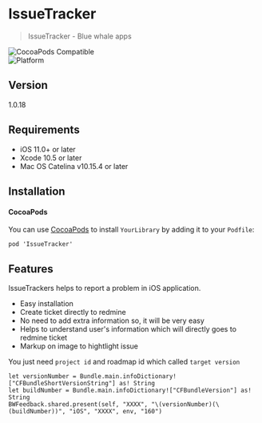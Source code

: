 # IssueTracker
> IssueTracker - Blue whale apps

![CocoaPods Compatible](https://img.shields.io/cocoapods/v/EZSwiftExtensions.svg)  
![Platform](https://img.shields.io/cocoapods/p/LFAlertController.svg?style=flat)

## Version

1.0.18

## Requirements

- iOS 11.0+ or later
- Xcode 10.5 or later
- Mac OS Catelina v10.15.4 or later

## Installation

#### CocoaPods
You can use [CocoaPods](http://cocoapods.org/) to install `YourLibrary` by adding it to your `Podfile`:

```
pod 'IssueTracker'
```
## Features

IssueTrackers helps to report a problem in iOS application.
- Easy installation
- Create ticket directly to redmine
- No need to add extra information so, it will be very easy
- Helps to understand user's information which will directly goes to redmine ticket
- Markup on image to hightlight issue

You just need `project id` and roadmap id which called `target version`

```
let versionNumber = Bundle.main.infoDictionary!["CFBundleShortVersionString"] as! String
let buildNumber = Bundle.main.infoDictionary!["CFBundleVersion"] as! String
BWFeedback.shared.present(self, "XXXX", "\(versionNumber)(\(buildNumber))", "iOS", "XXXX", env, "160")
```

